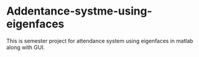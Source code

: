 # Addentance-systme-using-eigenfaces
This is semester project for attendance system using eigenfaces in matlab along with GUI.
